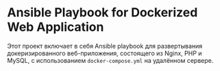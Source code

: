 # Ansible Playbook for Dockerized Web Application

Этот проект включает в себя Ansible playbook для развертывания докеризированного веб-приложения, состоящего из Nginx, PHP и MySQL, с использованием `docker-compose.yml` на удалённом сервере.

